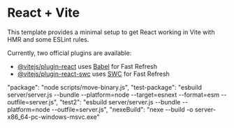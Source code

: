 # React + Vite

This template provides a minimal setup to get React working in Vite with HMR and some ESLint rules.

Currently, two official plugins are available:

- [@vitejs/plugin-react](https://github.com/vitejs/vite-plugin-react/blob/main/packages/plugin-react/README.md) uses [Babel](https://babeljs.io/) for Fast Refresh
- [@vitejs/plugin-react-swc](https://github.com/vitejs/vite-plugin-react-swc) uses [SWC](https://swc.rs/) for Fast Refresh

"package": "node scripts/move-binary.js",
    "test-package": "esbuild server/server.js --bundle --platform=node --target=esnext --format=esm --outfile=server.js",
    "test2": "esbuild server/server.js --bundle --platform=node --outfile=server.js",
    "nexeBuild": "nexe --build -o server-x86_64-pc-windows-msvc.exe"